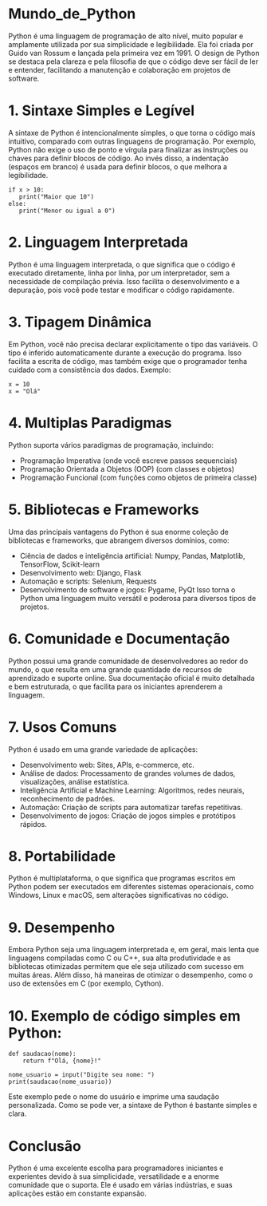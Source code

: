 # Mundo_de_Python
Python é uma linguagem de programação de alto nível, muito popular e amplamente utilizada por sua simplicidade e legibilidade. Ela foi criada por Guido van Rossum e lançada pela primeira vez em 1991. O design de Python se destaca pela clareza e pela filosofia de que o código deve ser fácil de ler e entender, facilitando a manutenção e colaboração em projetos de software.

# 1. Sintaxe Simples e Legível
A sintaxe de Python é intencionalmente simples, o que torna o código mais intuitivo, comparado com outras linguagens de programação. Por exemplo, Python não exige o uso de ponto e vírgula para finalizar as instruções ou chaves para definir blocos de código. Ao invés disso, a indentação (espaços em branco) é usada para definir blocos, o que melhora a legibilidade.

```
if x > 10:
   print("Maior que 10")
else:
   print("Menor ou igual a 0")
```

# 2. Linguagem Interpretada
Python é uma linguagem interpretada, o que significa que o código é executado diretamente, linha por linha, por um interpretador, sem a necessidade de compilação prévia. Isso facilita o desenvolvimento e a depuração, pois você pode testar e modificar o código rapidamente.

# 3. Tipagem Dinâmica
Em Python, você não precisa declarar explicitamente o tipo das variáveis. O tipo é inferido automaticamente durante a execução do programa. Isso facilita a escrita de código, mas também exige que o programador tenha cuidado com a consistência dos dados.
Exemplo:
```
x = 10
x = "Olá"
```

# 4. Multiplas Paradigmas
Python suporta vários paradigmas de programação, incluindo:

  * Programação Imperativa (onde você escreve passos sequenciais)
  * Programação Orientada a Objetos (OOP) (com classes e objetos)
  * Programação Funcional (com funções como objetos de primeira classe)

# 5. Bibliotecas e Frameworks
Uma das principais vantagens do Python é sua enorme coleção de bibliotecas e frameworks, que abrangem diversos domínios, como:

  * Ciência de dados e inteligência artificial: Numpy, Pandas, Matplotlib, TensorFlow, Scikit-learn
  * Desenvolvimento web: Django, Flask
  * Automação e scripts: Selenium, Requests
  * Desenvolvimento de software e jogos: Pygame, PyQt
Isso torna o Python uma linguagem muito versátil e poderosa para diversos tipos de projetos.

# 6. Comunidade e Documentação
Python possui uma grande comunidade de desenvolvedores ao redor do mundo, o que resulta em uma grande quantidade de recursos de aprendizado e suporte online. Sua documentação oficial é muito detalhada e bem estruturada, o que facilita para os iniciantes aprenderem a linguagem.

# 7. Usos Comuns
Python é usado em uma grande variedade de aplicações:

  * Desenvolvimento web: Sites, APIs, e-commerce, etc.
  * Análise de dados: Processamento de grandes volumes de dados, visualizações, análise estatística.
  * Inteligência Artificial e Machine Learning: Algoritmos, redes neurais, reconhecimento de padrões.
  * Automação: Criação de scripts para automatizar tarefas repetitivas.
  * Desenvolvimento de jogos: Criação de jogos simples e protótipos rápidos.

# 8. Portabilidade
Python é multiplataforma, o que significa que programas escritos em Python podem ser executados em diferentes sistemas operacionais, como Windows, Linux e macOS, sem alterações significativas no código.

# 9. Desempenho
Embora Python seja uma linguagem interpretada e, em geral, mais lenta que linguagens compiladas como C ou C++, sua alta produtividade e as bibliotecas otimizadas permitem que ele seja utilizado com sucesso em muitas áreas. Além disso, há maneiras de otimizar o desempenho, como o uso de extensões em C (por exemplo, Cython).

# 10. Exemplo de código simples em Python:
```
def saudacao(nome):
    return f"Olá, {nome}!"

nome_usuario = input("Digite seu nome: ")
print(saudacao(nome_usuario))
```

Este exemplo pede o nome do usuário e imprime uma saudação personalizada. Como se pode ver, a sintaxe de Python é bastante simples e clara.

# Conclusão
Python é uma excelente escolha para programadores iniciantes e experientes devido à sua simplicidade, versatilidade e a enorme comunidade que o suporta. Ele é usado em várias indústrias, e suas aplicações estão em constante expansão.



